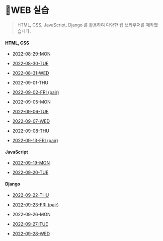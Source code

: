 # 📑WEB 실습

> HTML, CSS, JavaScript, Django 를 활용하여 다양한 웹 브라우저를 제작했습니다.



#### HTML, CSS

- [2022-08-29-MON](assignment/220829.md)
- [2022-08-30-TUE](assignment/220830)

- [2022-08-31-WED](assignment/220831)

- 2022-09-01-THU

- [2022-09-02-FRI (pair)](assignment/220902)

- 2022-09-05-MON

- [2022-09-06-TUE](assignment/220906)

- [2022-09-07-WED](assignment/220907)

- [2022-09-08-THU](assignment/220908)

- [2022-09-13-FRI (pair)](assignment/220913)



#### JavaScript

- [2022-09-19-MON](assignment/220919)

- [2022-09-20-TUE](assignment/220920)



#### Django

- [2022-09-22-THU](assignment/220922)

- [2022-09-23-FRI (pair)](assignment/220923)

- 2022-09-26-MON
- [2022-09-27-TUE](assignment/220927)
- [2022-09-28-WED](assignment/220928)
